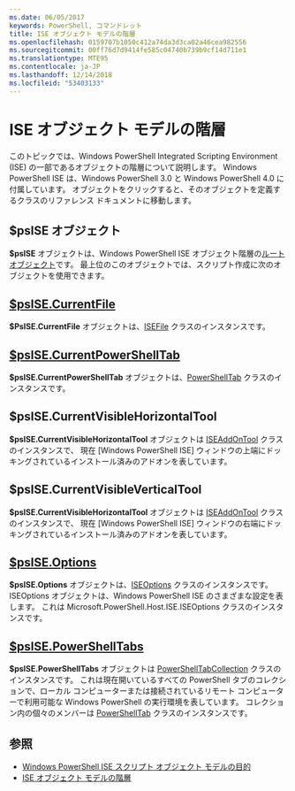 ```yaml
---
ms.date: 06/05/2017
keywords: PowerShell, コマンドレット
title: ISE オブジェクト モデルの階層
ms.openlocfilehash: 0159707b1050c412a74da3d3ca02a46cea982556
ms.sourcegitcommit: 00ff76d7d9414fe585c04740b739b9cf14d711e1
ms.translationtype: MTE95
ms.contentlocale: ja-JP
ms.lasthandoff: 12/14/2018
ms.locfileid: "53403133"
---
```

# <a name="the-ise-object-model-hierarchy"></a>ISE オブジェクト モデルの階層

このトピックでは、Windows PowerShell Integrated Scripting Environment (ISE) の一部であるオブジェクトの階層について説明します。
Windows PowerShell ISE は、Windows PowerShell 3.0 と Windows PowerShell 4.0 に付属しています。
オブジェクトをクリックすると、そのオブジェクトを定義するクラスのリファレンス ドキュメントに移動します。

## <a name="psise-object"></a>$psISE オブジェクト

**$psISE** オブジェクトは、Windows PowerShell ISE オブジェクト階層の[ルート オブジェクト](The-ObjectModelRoot-Object.md)です。
最上位のこのオブジェクトでは、スクリプト作成に次のオブジェクトを使用できます。

## <a name="psisecurrentfilethe-isefile-objectmd"></a>[$psISE.CurrentFile](The-ISEFile-Object.md)

**$PsISE.CurrentFile** オブジェクトは、[ISEFile](The-ISEFile-Object.md) クラスのインスタンスです。

## <a name="psisecurrentpowershelltabthe-powershelltab-objectmd"></a>[$psISE.CurrentPowerShellTab](The-PowerShellTab-Object.md)

**$psISE.CurrentPowerShellTab** オブジェクトは、[PowerShellTab](The-PowerShellTab-Object.md) クラスのインスタンスです。

## <a name="psisecurrentvisiblehorizontaltool"></a>$psISE.CurrentVisibleHorizontalTool

**$psISE.CurrentVisibleHorizontalTool** オブジェクトは [ISEAddOnTool](The-ISEAddOnTool-Object.md) クラスのインスタンスで、
現在 [Windows PowerShell ISE] ウィンドウの上端にドッキングされているインストール済みのアドオンを表しています。

## <a name="psisecurrentvisibleverticaltool"></a>$psISE.CurrentVisibleVerticalTool

**$psISE.CurrentVisibleHorizontalTool** オブジェクトは [ISEAddOnTool](The-ISEAddOnTool-Object.md) クラスのインスタンスで、
現在 [Windows PowerShell ISE] ウィンドウの右端にドッキングされているインストール済みのアドオンを表しています。

## <a name="psiseoptionsthe-iseoptions-objectmd"></a>[$psISE.Options](The-ISEOptions-Object.md)

**$psISE.Options** オブジェクトは、[ISEOptions](The-ISEOptions-Object.md) クラスのインスタンスです。
ISEOptions オブジェクトは、Windows PowerShell ISE のさまざまな設定を表します。
これは Microsoft.PowerShell.Host.ISE.ISEOptions クラスのインスタンスです。

## <a name="psisepowershelltabsthe-powershelltabcollection-objectmd"></a>[$psISE.PowerShellTabs](The-PowerShellTabCollection-Object.md)

**$psISE.PowerShellTabs** オブジェクトは [PowerShellTabCollection](The-PowerShellTabCollection-Object.md) クラスのインスタンスです。
これは現在開いているすべての PowerShell タブのコレクションで、ローカル コンピューターまたは接続されているリモート コンピューターで利用可能な Windows PowerShell の実行環境を表しています。
コレクション内の個々のメンバーは [PowerShellTab](The-PowerShellTab-Object.md) クラスのインスタンスです。

## <a name="see-also"></a>参照

- [Windows PowerShell ISE スクリプト オブジェクト モデルの目的](Purpose-of-the-Windows-PowerShell-ISE-Scripting-Object-Model.md)
- [ISE オブジェクト モデルの階層](The-ISE-Object-Model-Hierarchy.md)